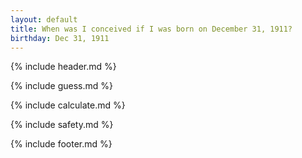 ```yaml
---
layout: default
title: When was I conceived if I was born on December 31, 1911?
birthday: Dec 31, 1911
---
```


{% include header.md %}

{% include guess.md %}

{% include calculate.md %}

{% include safety.md %}

{% include footer.md %}



